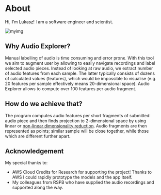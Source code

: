 # About

Hi, I'm Lukasz! I am a software engineer and scientist.

![myimg](https://i.imgur.com/p1mCb7p.jpg)

## Why Audio Explorer?

Manual labelling of audio is time consuming and error prone. With this tool we aim to augment user by allowing to easily navigate recordings and label selected audio pieces. Instead of looking at raw audio, we extract number of audio features from each sample. The latter typically consists of dozens of calculated values (features), which would be impossible to visualise (e.g. 20 features per sample effectively means 20-dimensional space). Audio Explorer allows to compute over 100 features per audio fragment.


## How do we achieve that?

The program computes audio features per short fragments of submitted audio piece and then finds projection to 2-dimensional space by using linear or [non-linear dimensionality reduction](https://en.wikipedia.org/wiki/Nonlinear_dimensionality_reduction). Audio fragments are then represented as points; similar sample will be close together, while those which are different further apart. 

## Acknowledgement

My special thanks to:
* AWS Cloud Credits for Research for supporting the project! Thanks to AWS I could rapidly prototype the models and the app itself. 
* My colleagues from RSPB who have supplied the audio recordings and supported along the way.
